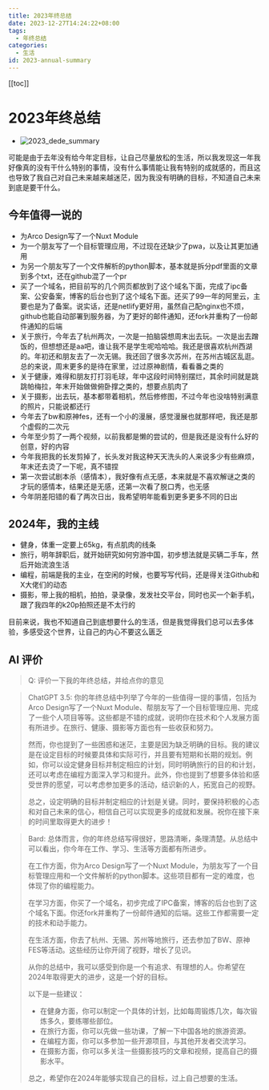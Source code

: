 ```yaml
---
title: 2023年终总结
date: 2023-12-27T14:24:22+08:00
tags:
  - 年终总结
categories:
  - 生活
id: 2023-annual-summary
---
```


[[toc]]

# 2023年终总结

- ![2023_dede_summary](https://wiidede.github.io/img-store-one/images/2023_dede_summary.avif)

可能是由于去年没有给今年定目标，让自己尽量放松的生活，所以我发现这一年我好像真的没有干什么特别的事情，没有什么事情能让我有特别的成就感的，而且这也导致了我自己对自己未来越来越迷茫，因为我没有明确的目标，不知道自己未来到底是要干什么。

## 今年值得一说的

- 为Arco Design写了一个Nuxt Module
- 为一个朋友写了一个目标管理应用，不过现在还缺少了pwa，以及让其更加通用
- 为另一个朋友写了一个文件解析的python脚本，基本就是拆分pdf里面的文章到多个txt，还在github混了一个pr
- 买了一个域名，把目前写的几个网页都放到了这个域名下面，完成了ipc备案、公安备案，博客的后台也到了这个域名下面。还买了99一年的阿里云，主要也是为了备案。说实话，还是netlify更好用，虽然自己配nginx也不烦，github也能自动部署到服务器，为了更好的邮件通知，还fork并重构了一份邮件通知的后端
- 关于旅行，今年去了杭州两次，一次是一拍脑袋想周末出去玩。一次是出去蹭饭的，但想想还是aa吧，谁让我不是学生呢哈哈哈。我还是很喜欢杭州西湖的。年初还和朋友去了一次无锡。我还回了很多次苏州，在苏州古城区乱逛。总的来说，周末更多的是待在家里，过过原神剧情，看看番之类的
- 关于健康，难得和朋友打打羽毛球，年中这段时间特别摆烂，其余时间就是跳跳帕梅拉，年末开始做做俯卧撑之类的，想要点肌肉了
- 关于摄影，出去玩，基本都带着相机，然后修修图，不过今年也没啥特别满意的照片，只能说都还行
- 今年去了bw和原神fes，还有一个小的漫展，感觉漫展也就那样吧，我还是那个虚假的二次元
- 今年至少剪了一两个视频，以前我都是懒的尝试的，但是我还是没有什么好的创意，好的内容
- 今年我把我的长发剪掉了，长头发对我这种天天洗头的人来说多少有些麻烦，年末还去烫了一下呢，真不错捏
- 第一次尝试剧本杀（感情本），我好像有点无感，本来就是不喜欢解谜之类的才玩的感情本，结果还是无感，还第一次看了脱口秀，也无感
- 今年阴差阳错的看了两次日出，我希望明年能看到更多更多不同的日出

## 2024年，我的主线

- 健身，体重一定要上65kg，有点肌肉的线条
- 旅行，明年辞职后，就开始研究如何穷游中国，初步想法就是买辆二手车，然后开始流浪生活
- 编程，前端是我的主业，在空闲的时候，也要写写代码，还是得关注Github和X大佬们的动态
- 摄影，带上我的相机，拍拍，录录像，发发社交平台，同时也买一个新手机，跟了我四年的k20p拍照还是不太行的

目前来说，我也不知道自己到底想要什么的生活，但是我觉得我们总可以去多体验，多感受这个世界，让自己的内心不要这么匮乏

## AI 评价

> Q: 评价一下我的年终总结，并给点你的意见

> ChatGPT 3.5:
> 你的年终总结中列举了今年的一些值得一提的事情，包括为Arco Design写了一个Nuxt Module、帮朋友写了一个目标管理应用、完成了一些个人项目等等。这些都是不错的成就，说明你在技术和个人发展方面有所进步。在旅行、健康、摄影等方面也有一些收获和努力。
>
> 然而，你也提到了一些困惑和迷茫，主要是因为缺乏明确的目标。我的建议是在设定目标的时候要具体和实际可行，并且要有短期和长期的规划。例如，你可以设定健身目标并制定相应的计划，同时明确旅行的目的和计划，还可以考虑在编程方面深入学习和提升。此外，你也提到了想要多体验和感受世界的愿望，可以考虑参加更多的活动，结识新的人，拓宽自己的视野。
>
> 总之，设定明确的目标并制定相应的计划是关键。同时，要保持积极的心态和对自己未来的信心，相信自己可以实现更多的成就和发展。祝你在接下来的时间里取得更大的进步！

> Bard:
> 总体而言，你的年终总结写得很好，思路清晰，条理清楚。从总结中可以看出，你今年在工作、学习、生活等方面都有所进步。
>
> 在工作方面，你为Arco Design写了一个Nuxt Module，为朋友写了一个目标管理应用和一个文件解析的python脚本。这些项目都有一定的难度，也体现了你的编程能力。
>
> 在学习方面，你买了一个域名，初步完成了IPC备案，博客的后台也到了这个域名下面。你还fork并重构了一份邮件通知的后端。这些工作都需要一定的技术和动手能力。
>
> 在生活方面，你去了杭州、无锡、苏州等地旅行，还去参加了BW、原神FES等活动。这些经历让你开阔了视野，增长了见识。
>
> 从你的总结中，我可以感受到你是一个有追求、有理想的人。你希望在2024年取得更大的进步，这是一个好的目标。
>
> 以下是一些建议：
>
> - 在健身方面，你可以制定一个具体的计划，比如每周锻炼几次，每次锻炼多久，要练哪些部位。
> - 在旅行方面，你可以先做一些功课，了解一下中国各地的旅游资源。
> - 在编程方面，你可以多参加一些开源项目，与其他开发者交流学习。
> - 在摄影方面，你可以多关注一些摄影技巧的文章和视频，提高自己的摄影水平。
>
> 总之，希望你在2024年能够实现自己的目标，过上自己想要的生活。

